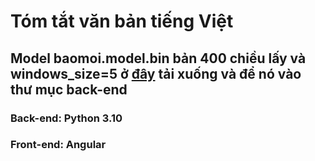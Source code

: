 # Tóm tắt văn bản tiếng Việt
## Model baomoi.model.bin bản 400 chiều lấy và windows_size=5 ở <a href="https://github.com/sonvx/word2vecVN">đây</a> tải xuống và để nó vào thư mục back-end
### Back-end: Python 3.10
### Front-end: Angular
